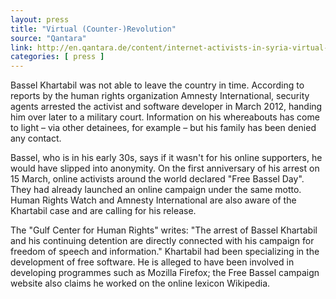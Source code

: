 ```yaml
---
layout: press
title: "Virtual (Counter-)Revolution"
source: "Qantara"
link: http://en.qantara.de/content/internet-activists-in-syria-virtual-counter-revolution
categories: [ press ]
---
```



Bassel Khartabil was not able to leave the country in time. According to reports by the human rights organization Amnesty International, security agents arrested the activist and software developer in March 2012, handing him over later to a military court. Information on his whereabouts has come to light – via other detainees, for example – but his family has been denied any contact.

Bassel, who is in his early 30s, says if it wasn't for his online supporters, he would have slipped into anonymity. On the first anniversary of his arrest on 15 March, online activists around the world declared "Free Bassel Day". They had already launched an online campaign under the same motto. Human Rights Watch and Amnesty International are also aware of the Khartabil case and are calling for his release.

The "Gulf Center for Human Rights" writes: "The arrest of Bassel Khartabil and his continuing detention are directly connected with his campaign for freedom of speech and information." Khartabil had been specializing in the development of free software. He is alleged to have been involved in developing programmes such as Mozilla Firefox; the Free Bassel campaign website also claims he worked on the online lexicon Wikipedia.
